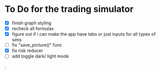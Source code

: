 # To Do for the trading simulator

- [x] finish graph styling
- [x] recheck all formulas
- [x] figure out if i can make the app have tabs or just inputs for all types of sims
- [ ] fix "save_picture()" func
- [x] fix risk reducer
- [ ] add toggle dark/ light mode

.
